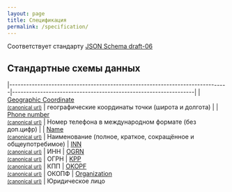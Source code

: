 ```yaml
---
layout: page
title: Спецификация
permalink: /specification/
---
```

Соответствует стандарту [JSON Schema draft-06](http://json-schema.org/)

Стандартные схемы данных
---------------

|------------------------------------------------------------------------------|-----------------------------------------------------------------|
| [Geographic Coordinate](/schemas/geo/point.json) <br> [<small>(canonical url)</small>](/geo/point) | географические координаты точки (широта и долгота) |
| [Phone number](/schemas/generic/phone_number.json) <br> [<small>(canonical url)</small>](/generic/phone_number) | Номер телефона в международном формате (без доп.цифр) |
| [Name](/schemas/generic/name.json) <br> [<small>(canonical url)</small>](/generic/name) | Наименование (полное, краткое, сокращённое и общеупотребимое)
| [INN](/schemas/identifier/ru/inn.json) <br> [<small>(canonical url)</small>](/identifier/ru/inn) | ИНН
| [OGRN](/schemas/identifier/ru/ogrn.json) <br> [<small>(canonical url)</small>](/identifier/ru/ogrn) | ОГРН
| [KPP](/schemas/classifier/ru/kpp.json) <br> [<small>(canonical url)</small>](/classifier/ru/kpp) | КПП
| [OKOPF](/schemas/classifier/ru/okopf.json) <br> [<small>(canonical url)</small>](/classifier/ru/okopf) | ОКОПФ
| [Organization](/schemas/organization/ru/organization.json) <br> [<small>(canonical url)</small>](/organization/ru/organization) | Юридическое лицо

